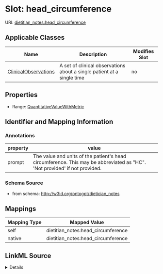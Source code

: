 

# Slot: head_circumference

URI: [dietitian_notes:head_circumference](dietitian_notes:head_circumference)



<!-- no inheritance hierarchy -->





## Applicable Classes

| Name | Description | Modifies Slot |
| --- | --- | --- |
| [ClinicalObservations](ClinicalObservations.md) | A set of clinical observations about a single patient at a single time |  no  |







## Properties

* Range: [QuantitativeValueWithMetric](QuantitativeValueWithMetric.md)





## Identifier and Mapping Information





### Annotations

| property | value |
| --- | --- |
| prompt | The value and units of the patient's head circumference. This may be abbreviated as "HC". 'Not provided' if not provided. |



### Schema Source


* from schema: http://w3id.org/ontogpt/dietician_notes




## Mappings

| Mapping Type | Mapped Value |
| ---  | ---  |
| self | dietitian_notes:head_circumference |
| native | dietitian_notes:head_circumference |




## LinkML Source

<details>
```yaml
name: head_circumference
annotations:
  prompt:
    tag: prompt
    value: The value and units of the patient's head circumference. This may be abbreviated
      as "HC". 'Not provided' if not provided.
from_schema: http://w3id.org/ontogpt/dietician_notes
rank: 1000
alias: head_circumference
owner: ClinicalObservations
domain_of:
- ClinicalObservations
range: QuantitativeValueWithMetric

```
</details>